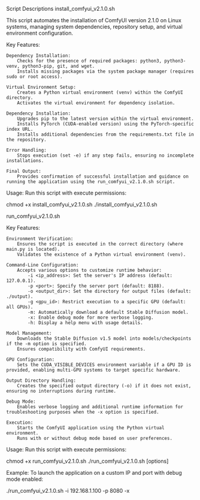Script Descriptions
install_comfyui_v2.1.0.sh

This script automates the installation of ComfyUI version 2.1.0 on Linux systems, managing system dependencies, repository setup, and virtual environment configuration.

Key Features:

    Dependency Installation:
        Checks for the presence of required packages: python3, python3-venv, python3-pip, git, and wget.
        Installs missing packages via the system package manager (requires sudo or root access).

    Virtual Environment Setup:
        Creates a Python virtual environment (venv) within the ComfyUI directory.
        Activates the virtual environment for dependency isolation.

    Dependency Installation:
        Upgrades pip to the latest version within the virtual environment.
        Installs PyTorch (CUDA-enabled version) using the PyTorch-specific index URL.
        Installs additional dependencies from the requirements.txt file in the repository.

    Error Handling:
        Stops execution (set -e) if any step fails, ensuring no incomplete installations.

    Final Output:
        Provides confirmation of successful installation and guidance on running the application using the run_comfyui_v2.1.0.sh script.

Usage: Run this script with execute permissions:

chmod +x install_comfyui_v2.1.0.sh
./install_comfyui_v2.1.0.sh

run_comfyui_v2.1.0.sh

Key Features:

    Environment Verification:
        Ensures the script is executed in the correct directory (where main.py is located).
        Validates the existence of a Python virtual environment (venv).

    Command-Line Configuration:
        Accepts various options to customize runtime behavior:
            -i <ip_address>: Set the server's IP address (default: 127.0.0.1).
            -p <port>: Specify the server port (default: 8188).
            -o <output_dir>: Set the directory for output files (default: ./output).
            -g <gpu_id>: Restrict execution to a specific GPU (default: all GPUs).
            -m: Automatically download a default Stable Diffusion model.
            -x: Enable debug mode for more verbose logging.
            -h: Display a help menu with usage details.

    Model Management:
        Downloads the Stable Diffusion v1.5 model into models/checkpoints if the -m option is specified.
        Ensures compatibility with ComfyUI requirements.

    GPU Configuration:
        Sets the CUDA_VISIBLE_DEVICES environment variable if a GPU ID is provided, enabling multi-GPU systems to target specific hardware.

    Output Directory Handling:
        Creates the specified output directory (-o) if it does not exist, ensuring no interruptions during runtime.

    Debug Mode:
        Enables verbose logging and additional runtime information for troubleshooting purposes when the -x option is specified.

    Execution:
        Starts the ComfyUI application using the Python virtual environment.
        Runs with or without debug mode based on user preferences.

Usage: Run this script with execute permissions:

chmod +x run_comfyui_v2.1.0.sh
./run_comfyui_v2.1.0.sh [options]

Example: To launch the application on a custom IP and port with debug mode enabled:

./run_comfyui_v2.1.0.sh -i 192.168.1.100 -p 8080 -x

